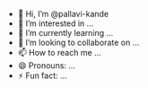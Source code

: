 - 👋 Hi, I’m @pallavi-kande
- 👀 I’m interested in ...
- 🌱 I’m currently learning ...
- 💞️ I’m looking to collaborate on ...
- 📫 How to reach me ...
- 😄 Pronouns: ...
- ⚡ Fun fact: ...

<!---
pallavi-kande/pallavi-kande is a ✨ special ✨ repository because its `README.md` (this file) appears on your GitHub profile.
You can click the Preview link to take a look at your changes.
--->
